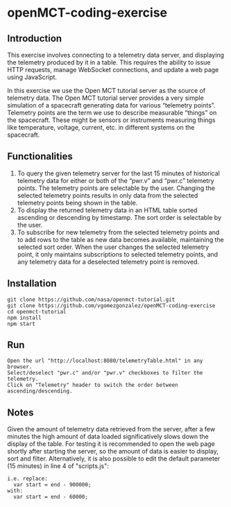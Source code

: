 # openMCT-coding-exercise


## Introduction

This exercise involves connecting to a telemetry data server, and displaying the telemetry produced by it in a table. This requires the ability to issue HTTP requests, manage WebSocket connections, and update a web page using JavaScript.

In this exercise we use the Open MCT tutorial server as the source of telemetry data. The Open MCT tutorial server provides a very simple simulation of a spacecraft generating data for various “telemetry points”. Telemetry points are the term we use to describe measurable “things” on the spacecraft. These might be sensors or instruments measuring things like temperature, voltage, current, etc. in different systems on the spacecraft.


## Functionalities

1. To query the given telemetry server for the last 15 minutes of historical telemetry data for
either or both of the “pwr.v” and “pwr.c” telemetry points. The telemetry points are selectable by the user. Changing the selected telemetry points results in only data from the selected telemetry points being shown in the table.
2. To display the returned telemetry data in an HTML table sorted ascending or descending by timestamp. The sort order is selectable by the user.
3. To subscribe for new telemetry from the selected telemetry points and to add rows to the table as new data becomes available, maintaining the selected sort order. When the user changes the selected telemetry point, it only maintains subscriptions to selected telemetry points, and any telemetry data for a deselected telemetry point is removed.


## Installation

```
git clone ​https://github.com/nasa/openmct-tutorial.git 
git clone ​https://github.com/vgomezgonzalez/openMCT-coding-exercise
cd openmct-tutorial
npm install
npm start
```


## Run

```
Open the url "http://localhost:8080/telemetryTable.html" in any browser.
Select/deselect "pwr.c" and/or "pwr.v" checkboxes to filter the telemetry.
Click on "Telemetry" header to switch the order between ascending/descending.
```


## Notes

Given the amount of telemetry data retrieved from the server, after a few minutes the high amount of data loaded significatively slows down the display of the table. For testing it is recommended to open the web page shortly after starting the server, so the amount of data is easier to display, sort and filter. Alternatively, it is also possible to edit the default parameter (15 minutes) in line 4 of "scripts.js":

```
i.e. replace:
  var start = end - 900000;
with:
  var start = end - 60000;
```
